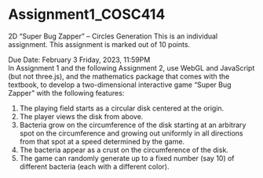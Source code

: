 # Assignment1_COSC414
2D “Super Bug Zapper” – Circles Generation 
This is an individual assignment. This assignment is marked out of 10 points.  
 
Due Date: February 3 Friday, 2023, 11:59PM  
In Assignment 1 and the following Assignment 2, use WebGL and JavaScript (but not three.js), 
and the mathematics package that comes with the textbook, to develop a two-dimensional 
interactive game “Super Bug Zapper” with the following features: 
 
1. The playing field starts as a circular disk centered at the origin. 
2. The player views the disk from above.  
3. Bacteria grow on the circumference of the disk starting at an arbitrary spot on the 
circumference and growing out uniformly in all directions from that spot at a speed 
determined by the game. 
4. The bacteria appear as a crust on the circumference of the disk. 
5. The game can randomly generate up to a fixed number (say 10) of different bacteria 
(each with a different color). 
